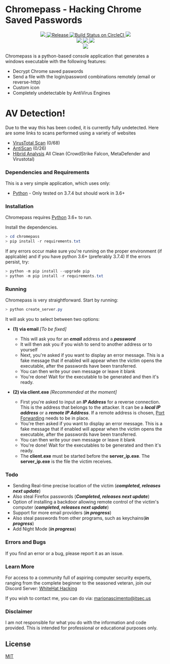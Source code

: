 # Chromepass - Hacking Chrome Saved Passwords
<p align="center">
	  <a href="https://img.shields.io/badge/Platform-Windows-green">
    <img src="https://img.shields.io/badge/Platform-Windows-green" />
  </a>
	<a href="https://img.shields.io/github/v/release/darkarp/chromepass">
	<img src="https://img.shields.io/github/v/release/darkarp/chromepass" alt="Release" />
	</a>
		
  <a href="https://travis-ci.org/darkarp/chrome-password-hacking.svg?branch=master">
    <img src="https://travis-ci.org/darkarp/chrome-password-hacking.svg?branch=master" alt="Build Status on CircleCI" />
	</a>
	<a href="https://img.shields.io/maintenance/yes/2021">
    <img src="https://img.shields.io/maintenance/yes/2021" />
  </a>
	</br>
<a href="https://img.shields.io/github/downloads/darkarp/chromepass/total">
	<img src="https://img.shields.io/github/downloads/darkarp/chromepass/total" />
	</a>
  
  <a href="https://img.shields.io/github/last-commit/darkarp/chromepass">
    <img src="https://img.shields.io/github/last-commit/darkarp/chromepass" />
  </a>
<a href="https://img.shields.io/github/license/darkarp/chromepass">
    <img src="https://img.shields.io/github/license/darkarp/chromepass" />
  </a>
  </br>
  <a href="https://discord.gg/beczNYP">
    <img src="https://img.shields.io/badge/discord-join-7289DA.svg?logo=discord&longCache=true&style=flat" />
  </a>

Chromepass is a python-based console application that generates a windows executable with the following features:

  - Decrypt Chrome saved paswords
  - Send a file with the login/password combinations remotely (email or reverse-http)
  - Custom icon
  - Completely undetectable by AntiVirus Engines

# AV Detection!
Due to the way this has been coded, it is currently fully undetected. Here are some links to scans performed using a variety of websites
  - [VirusTotal Scan](https://www.virustotal.com/gui/file/9ca69d2c60f0db6c09e9959b6f9c8bfdf66ddbe2e28f9f7539fd2856b62315c0/detection) (0/68)
  - [AntiScan](https://antiscan.me/scan/new/result?id=kmpsMNccfuRJ) (0/26)
  - [Hibrid Analysis](https://www.hybrid-analysis.com/sample/9ca69d2c60f0db6c09e9959b6f9c8bfdf66ddbe2e28f9f7539fd2856b62315c0) All Clean (CrowdStrike Falcon, MetaDefender and Virustotal)

### Dependencies and Requirements

This is a very simple application, which uses only:

* [Python] - Only tested on 3.7.4 but should work in 3.6+

### Installation

Chromepass requires [Python] 3.6+ to run.

Install the dependencies.

```powershell
> cd chromepass
> pip install -r requirements.txt
```

If any errors occur make sure you're running on the proper environment (if applcable) and if you have python 3.6+ (preferably 3.7.4)
If the errors persist, try:
```powershell
> python -m pip install --upgrade pip
> python -m pip install -r requirements.txt
```

### Running

Chromepass is very straightforward. Start by running:
```powershell
> python create_server.py
```
It will ask you to select between two options:
*  **(1) via email**  _[_To be fixed_]_
    * This will ask you for an ***email*** address and a ***password***
    * It will then ask you if you wish to send to another address or to yourself
    * Next, you're asked if you want to display an error message. This is a fake message that if enabled will appear when the victim opens the executable, after the passwords have been transferred.
    * You can then write your own message or leave it blank
    * You're done! Wait for the executable to be generated and then it's ready.
    
*  **(2) via client.exe** _[Recommended at the moment]_
    * First you're asked to input an ***IP Address*** for a reverse connection. This is the address that belongs to the attacker. It can be a ***local IP address*** or a ***remote IP Address***. If a remote address is chosen, [Port Forwarding](https://www.noip.com/support/knowledgebase/general-port-forwarding-guide/) needs to be in place.
    * You're then asked if you want to display an error message. This is a fake message that if enabled will appear when the victim opens the executable, after the passwords have been transferred.
    * You can then write your own message or leave it blank
    * You're done! Wait for the executables to be generated and then it's ready.
    * The **client.exe** must be started before the **server_ip.exe**. The **server_ip.exe** is the file the victim receives.


### Todo
 - Sending Real-time precise location of the victim (***completed, releases next update***)
 - Also steal Firefox passwords (***Completed, releases next update***)
 - Option of installing a backdoor allowing remote control of the victim's computer (***completed, releases next update***)
 - Support for more email providers (***in progress***)
 - Also steal passwords from other programs, such as keychains(***in progress***)
 - Add Night Mode (***in progress***)
 
### Errors and Bugs

If you find an error or a bug, please report it as an issue.

### Learn More

For access to a community full of aspiring computer security experts, ranging from the complete beginner to the seasoned veteran,
join our Discord Server: [WhiteHat Hacking](https://discord.gg/beczNYP)

If you wish to contact me, you can do via: marionascimento@itsec.us

### Disclaimer
I am not responsible for what you do with the information and code provided. This is intended for professional or educational purposes only.

License
----

[MIT](https://github.com/darkarp/chromepass/blob/master/LICENSE)

   
[Python]: <https://www.python.org/downloads/>

